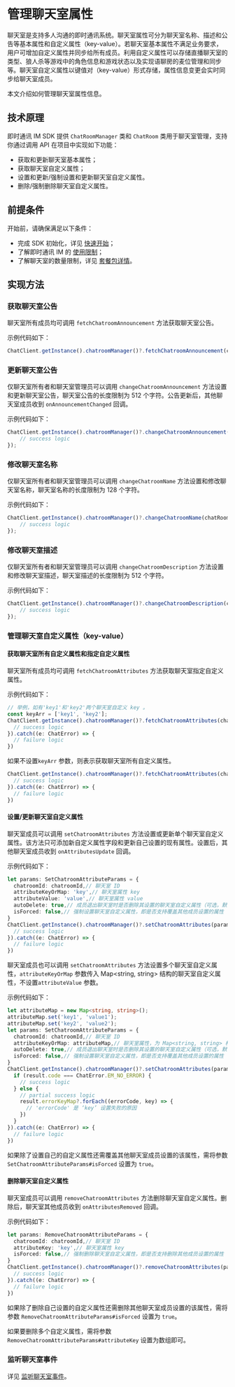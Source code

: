 # 管理聊天室属性

<Toc />

聊天室是支持多人沟通的即时通讯系统。聊天室属性可分为聊天室名称、描述和公告等基本属性和自定义属性（key-value）。若聊天室基本属性不满足业务要求，用户可增加自定义属性并同步给所有成员。利用自定义属性可以存储直播聊天室的类型、狼人杀等游戏中的角色信息和游戏状态以及实现语聊房的麦位管理和同步等。聊天室自定义属性以键值对（key-value）形式存储，属性信息变更会实时同步给聊天室成员。

本文介绍如何管理聊天室属性信息。

## 技术原理

即时通讯 IM SDK 提供 `ChatRoomManager` 类和 `ChatRoom` 类用于聊天室管理，支持你通过调用 API 在项目中实现如下功能：

- 获取和更新聊天室基本属性；
- 获取聊天室自定义属性；
- 设置和更新/强制设置和更新聊天室自定义属性。
- 删除/强制删除聊天室自定义属性。

## 前提条件

开始前，请确保满足以下条件：

- 完成 SDK 初始化，详见 [快速开始](quickstart.html)；
- 了解即时通讯 IM 的 [使用限制](limitation.html)；
- 了解聊天室的数量限制，详见 [套餐包详情](https://www.easemob.com/pricing/im)。

## 实现方法

### 获取聊天室公告

聊天室所有成员均可调用 `fetchChatroomAnnouncement` 方法获取聊天室公告。

示例代码如下：

```typescript
ChatClient.getInstance().chatroomManager()?.fetchChatroomAnnouncement(chatRoomId).then(announcement => console.log(announcement));
```

### 更新聊天室公告

仅聊天室所有者和聊天室管理员可以调用 `changeChatroomAnnouncement` 方法设置和更新聊天室公告，聊天室公告的长度限制为 512 个字符。公告更新后，其他聊天室成员收到 `onAnnouncementChanged` 回调。

示例代码如下：

```typescript
ChatClient.getInstance().chatroomManager()?.changeChatroomAnnouncement(chatRoomId, announcement).then(chatroom => {
    // success logic
});
```

### 修改聊天室名称

仅聊天室所有者和聊天室管理员可以调用 `changeChatroomName` 方法设置和修改聊天室名称，聊天室名称的长度限制为 128 个字符。

示例代码如下：

```typescript
ChatClient.getInstance().chatroomManager()?.changeChatroomName(chatRoomId, newName).then(chatroom => {
    // success logic
});
```

### 修改聊天室描述

仅聊天室所有者和聊天室管理员可以调用 `changeChatroomDescription` 方法设置和修改聊天室描述，聊天室描述的长度限制为 512 个字符。

示例代码如下：

```typescript
ChatClient.getInstance().chatroomManager()?.changeChatroomDescription(chatRoomId, newDescription).then(chatroom => {
    // success logic
});
```

### 管理聊天室自定义属性（key-value）

#### 获取聊天室所有自定义属性和指定自定义属性

聊天室所有成员均可调用 `fetchChatroomAttributes` 方法获取聊天室指定自定义属性。

示例代码如下：

```typescript
// 举例，如有'key1'和'key2'两个聊天室自定义 key 。
const keyArr = ['key1', 'key2'];
ChatClient.getInstance().chatroomManager()?.fetchChatroomAttributes(chatroomId, keyArr).then(mapResult => {
  // success logic
}).catch((e: ChatError) => {
  // failure logic
})
```

如果不设置`keyArr` 参数，则表示获取聊天室所有自定义属性。

```typescript
ChatClient.getInstance().chatroomManager()?.fetchChatroomAttributes(chatroomId).then(mapResult => {
  // success logic
}).catch((e: ChatError) => {
  // failure logic
})
```

#### 设置/更新聊天室自定义属性

聊天室成员可以调用 `setChatroomAttributes` 方法设置或更新单个聊天室自定义属性。该方法只可添加新自定义属性字段和更新自己设置的现有属性。设置后，其他聊天室成员收到 `onAttributesUpdate` 回调。

示例代码如下：

```typescript
let params: SetChatroomAttributeParams = {
  chatroomId: chatroomId,// 聊天室 ID
  attributeKeyOrMap: 'key',// 聊天室属性 key
  attributeValue: 'value',// 聊天室属性 value
  autoDelete: true,// 成员退出聊天室时是否删除其设置的聊天室自定义属性（可选，默认为 `true`）
  isForced: false,// 强制设置聊天室自定义属性，即是否支持覆盖其他成员设置的属性（可选，默认为 `false`）
}
ChatClient.getInstance().chatroomManager()?.setChatroomAttributes(params).then(result => {
  // success logic
}).catch((e: ChatError) => {
  // failure logic
})
```

聊天室成员也可以调用 `setChatroomAttributes` 方法设置多个聊天室自定义属性，`attributeKeyOrMap` 参数传入 Map<string, string> 结构的聊天室自定义属性，不设置`attributeValue` 参数。

示例代码如下：

```typescript
let attributeMap = new Map<string, string>();
attributeMap.set('key1', 'value1');
attributeMap.set('key2', 'value2');
let params: SetChatroomAttributeParams = {
  chatroomId: chatroomId,// 聊天室 ID
  attributeKeyOrMap: attributeMap,// 聊天室属性，为 Map<string, string> 格式
  autoDelete: true,// 成员退出聊天室时是否删除其设置的聊天室自定义属性（可选，默认为 `true`）
  isForced: false,// 强制设置聊天室自定义属性，即是否支持覆盖其他成员设置的属性（可选，默认为 `false`）
}
ChatClient.getInstance().chatroomManager()?.setChatroomAttributes(params).then(result => {
  if (result.code === ChatError.EM_NO_ERROR) {
    // success logic
  } else {
    // partial success logic
    result.errorKeyMap?.forEach((errorCode, key) => {
      // 'errorCode' 是 ‘key’ 设置失败的原因
    })
  }
}).catch((e: ChatError) => {
  // failure logic
})
```

如果除了设置自己的自定义属性还需覆盖其他聊天室成员设置的该属性，需将参数 `SetChatroomAttributeParams#isForced` 设置为 `true`。

#### 删除聊天室自定义属性

聊天室成员可以调用 `removeChatroomAttributes` 方法删除聊天室自定义属性。删除后，聊天室其他成员收到 `onAttributesRemoved` 回调。

示例代码如下：

```typescript
let params: RemoveChatroomAttributeParams = {
  chatroomId: chatroomId,// 聊天室 ID
  attributeKey: 'key',// 聊天室属性 key
  isForced: false,// 强制删除聊天室自定义属性，即是否支持删除其他成员设置的属性（可选，默认为 `false`）
}
ChatClient.getInstance().chatroomManager()?.removeChatroomAttributes(params).then(result => {
  // success logic
}).catch((e: ChatError) => {
  // failure logic
})
```
如果除了删除自己设置的自定义属性还需删除其他聊天室成员设置的该属性，需将参数 `RemoveChatroomAttributeParams#isForced` 设置为 `true`。

如果要删除多个自定义属性，需将参数`RemoveChatroomAttributeParams#attributeKey` 设置为数组即可。

### 监听聊天室事件

详见 [监听聊天室事件](room_manage.html#监听聊天室事件)。